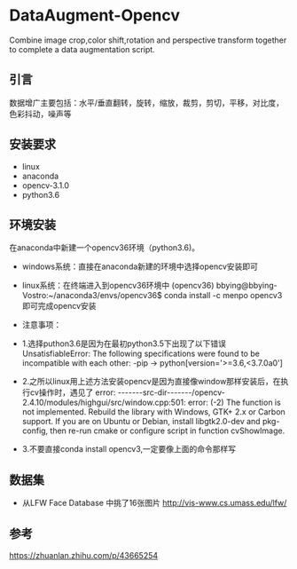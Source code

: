 # DataAugment-Opencv
Combine image crop,color shift,rotation and perspective transform together to complete a data augmentation script.
## 引言
数据增广主要包括：水平/垂直翻转，旋转，缩放，裁剪，剪切，平移，对比度，色彩抖动，噪声等
## 安装要求
- linux
- anaconda
- opencv-3.1.0
- python3.6
## 环境安装
在anaconda中新建一个opencv36环境（python3.6)。

  - windows系统：直接在anaconda新建的环境中选择opencv安装即可
  
  - linux系统：在终端进入到opencv36环境中
(opencv36) bbying@bbying-Vostro:~/anaconda3/envs/opencv36$ conda install -c menpo opencv3
即可完成opencv安装

  - 注意事项：
  - 1.选择puthon3.6是因为在最初python3.5下出现了以下错误
  UnsatisfiableError: The following specifications were found to be incompatible with each other:
  -pip -> python[version='>=3.6,<3.7.0a0']
  
  - 2.之所以linux用上述方法安装opencv是因为直接像window那样安装后，在执行cv操作时，遇见了
  error: -------src-dir-------/opencv-2.4.10/modules/highgui/src/window.cpp:501: error: (-2) The function is not implemented. Rebuild the library with Windows, GTK+ 2.x or Carbon support.  If you are on Ubuntu or Debian, install libgtk2.0-dev and pkg-config, then re-run cmake or configure script in function cvShowImage.
  
  - 3.不要直接conda install opencv3,一定要像上面的命令那样写
  
  ## 数据集
  - 从LFW Face Database 中挑了16张图片
  http://vis-www.cs.umass.edu/lfw/
  
  
  ## 参考
  https://zhuanlan.zhihu.com/p/43665254
  
  
  
  

